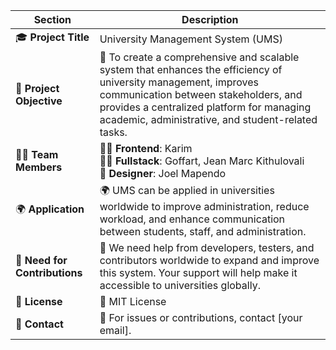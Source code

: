 | **Section**             | **Description**                                                                                     |
|-------------------------|-----------------------------------------------------------------------------------------------------|
| 🎓 **Project Title**        | University Management System (UMS)                                                                  |
| 🎯 **Project Objective**    | 🎯 To create a comprehensive and scalable system that enhances the efficiency of university management, improves communication between stakeholders, and provides a centralized platform for managing academic, administrative, and student-related tasks. |
| 👨‍💻 **Team Members**         | 👨‍💻 **Frontend**: Karim <br> 🧑‍💻 **Fullstack**: Goffart, Jean Marc Kithulovali <br> 🎨 **Designer**: Joel Mapendo |
| 🌍 **Application**          | 🌍 UMS can be applied in universities worldwide to improve administration, reduce workload, and enhance communication between students, staff, and administration. |
| 🤝 **Need for Contributions**| 🤝 We need help from developers, testers, and contributors worldwide to expand and improve this system. Your support will help make it accessible to universities globally. |
| 📄 **License**              | 📄 MIT License                                                                                     |
| 📧 **Contact**              | 📧 For issues or contributions, contact [your email].                                               |

